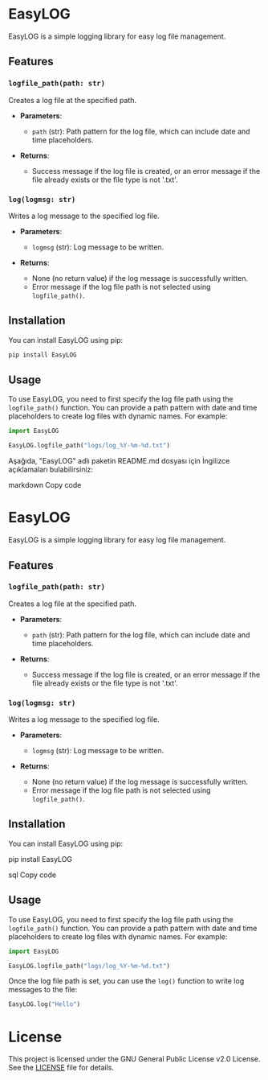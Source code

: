 # EasyLOG

EasyLOG is a simple logging library for easy log file management.

## Features

### `logfile_path(path: str)`

Creates a log file at the specified path.

- **Parameters**:
    - `path` (str): Path pattern for the log file, which can include date and time placeholders.

- **Returns**:
    - Success message if the log file is created, or an error message if the file already exists or the file type is not '.txt'.

### `log(logmsg: str)`

Writes a log message to the specified log file.

- **Parameters**:
    - `logmsg` (str): Log message to be written.

- **Returns**:
    - None (no return value) if the log message is successfully written.
    - Error message if the log file path is not selected using `logfile_path()`.

## Installation

You can install EasyLOG using pip:

```bash
pip install EasyLOG
```

## Usage

To use EasyLOG, you need to first specify the log file path using the `logfile_path()` function. You can provide a path pattern with date and time placeholders to create log files with dynamic names. For example:

```python
import EasyLOG

EasyLOG.logfile_path("logs/log_%Y-%m-%d.txt")
```

Aşağıda, "EasyLOG" adlı paketin README.md dosyası için İngilizce açıklamaları bulabilirsiniz:

markdown
Copy code
# EasyLOG

EasyLOG is a simple logging library for easy log file management.

## Features

### `logfile_path(path: str)`

Creates a log file at the specified path.

- **Parameters**:
    - `path` (str): Path pattern for the log file, which can include date and time placeholders.

- **Returns**:
    - Success message if the log file is created, or an error message if the file already exists or the file type is not '.txt'.

### `log(logmsg: str)`

Writes a log message to the specified log file.

- **Parameters**:
    - `logmsg` (str): Log message to be written.

- **Returns**:
    - None (no return value) if the log message is successfully written.
    - Error message if the log file path is not selected using `logfile_path()`.

## Installation

You can install EasyLOG using pip:

pip install EasyLOG

sql
Copy code

## Usage

To use EasyLOG, you need to first specify the log file path using the `logfile_path()` function. You can provide a path pattern with date and time placeholders to create log files with dynamic names. For example:

```python
import EasyLOG

EasyLOG.logfile_path("logs/log_%Y-%m-%d.txt")
```

Once the log file path is set, you can use the `log()` function to write log messages to the file:
```python
EasyLOG.log("Hello")
```

# License

This project is licensed under the GNU General Public License v2.0 License. See the [LICENSE](https://github.com/SForces/EasyLOG/blob/main/LICENSE) file for details.
